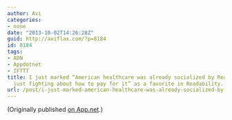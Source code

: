 ```yaml
---
author: Avi
categories:
- none
date: "2013-10-02T14:26:28Z"
guid: http://aviflax.com/?p=8184
id: 8184
tags:
- ADN
- Appdotnet
- IFTTT
title: I just marked “American healthcare was already socialized by Reagan, we’re
  just fighting about how to pay for it” as a favorite in Readability. http://www.readability.com/articles/iy3pi7wj
url: /post/i-just-marked-american-healthcare-was-already-socialized-by-reagan-were-just-fighting-about-how-to-pay-for-it-as-a-favorite-in-readability-httpwww-readability-comartic/
---
```

(Originally published [on App.net](http://alpha.app.net/aviflax/post/12016485).)